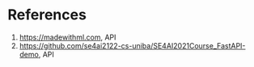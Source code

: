 # References
1. https://madewithml.com, API
2. https://github.com/se4ai2122-cs-uniba/SE4AI2021Course_FastAPI-demo, API